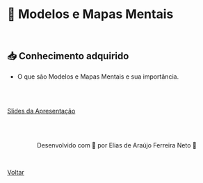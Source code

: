 <h1> 📌 Modelos e Mapas Mentais </h1>

<br>

<h2> 📥 Conhecimento adquirido </h2>

- O que são Modelos e Mapas Mentais e sua importância.

<br><br>

<a href="https://www.canva.com/design/DAE89BDuA_0/DmdYwYZtYfMUeG7Yuh1ZLg/view?utm_content=DAE89BDuA_0&utm_campaign=designshare&utm_medium=link&utm_source=publishpresent#1">Slides da Apresentação</a>

<br>
<br>

<p align="center"> Desenvolvido com 💜 por Elias de Araújo Ferreira Neto 👋 <p>

<br>

<a href="./stage01.md">Voltar</a>